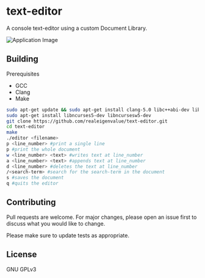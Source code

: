 # text-editor

A console text-editor using a custom Document Library.

![Application Image](text-editor.png)

## Building

Prerequisites
- GCC
- Clang
- Make

```bash
sudo apt-get update && sudo apt-get install clang-5.0 libc++abi-dev libc++-dev git gdb valgrind graphviz imagemagick gnuplot
sudo apt-get install libncurses5-dev libncursesw5-dev
git clone https://github.com/realeigenvalue/text-editor.git
cd text-editor
make
./editor <filename>
p <line_number> #print a single line
p #print the whole document
w <line_number> <text> #writes text at line_number
a <line_number> <text> #appends text at line_number
d <line_number> #deletes the text at line_number
/<search-term> #search for the search-term in the document
s #saves the document
q #quits the editor
```

## Contributing
Pull requests are welcome. For major changes, please open an issue first to discuss what you would like to change.

Please make sure to update tests as appropriate.

## License
GNU GPLv3

